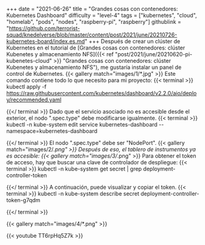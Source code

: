 +++
date = "2021-06-26"
title = "Grandes cosas con contenedores: Kubernetes Dashboard"
difficulty = "level-4"
tags = ["kubernetes", "cloud", "homelab", "pods", "nodes", "raspberry-pi", "raspberry"]
githublink = "https://github.com/terrorist-squad/knedelverse/blob/master/content/post/2021/june/20210726-kubernetes-board/index.es.md"
+++
Después de crear un clúster de Kubernetes en el tutorial de [Grandes cosas con contenedores: clúster Kubenetes y almacenamiento NFS]({{< ref "post/2021/june/20210620-pi-kubenetes-cloud" >}} "Grandes cosas con contenedores: clúster Kubenetes y almacenamiento NFS"), me gustaría instalar un panel de control de Kubernetes.
{{< gallery match="images/1/*.jpg" >}}
Este comando contiene todo lo que necesito para mi proyecto:
{{< terminal >}}
kubectl apply -f https://raw.githubusercontent.com/kubernetes/dashboard/v2.2.0/aio/deploy/recommended.yaml

{{</ terminal >}}
Dado que el servicio asociado no es accesible desde el exterior, el nodo ".spec.type" debe modificarse igualmente.
{{< terminal >}}
kubectl -n kube-system edit service kubernetes-dashboard --namespace=kubernetes-dashboard

{{</ terminal >}}
El nodo ".spec.type" debe ser "NodePort".
{{< gallery match="images/2/*.png" >}}
Después de eso, el tablero de instrumentos ya es accesible:
{{< gallery match="images/3/*.png" >}}
Para obtener el token de acceso, hay que buscar una clave de controlador de despliegue:
{{< terminal >}}
kubectl -n kube-system get secret | grep deployment-controller-token

{{</ terminal >}}
A continuación, puede visualizar y copiar el token.
{{< terminal >}}
kubectl -n kube-system describe secret deployment-controller-token-g7qdm

{{</ terminal >}}

{{< gallery match="images/4/*.png" >}}

{{< youtube TT6rpHq5Z7k  >}}
